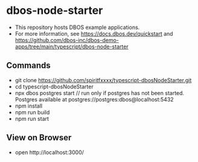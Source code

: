 # dbos-node-starter
* This repository hosts DBOS example applications.
* For more information, see https://docs.dbos.dev/quickstart and https://github.com/dbos-inc/dbos-demo-apps/tree/main/typescript/dbos-node-starter

## Commands
* git clone https://github.com/spiritfxxxx/typescript-dbosNodeStarter.git
* cd typescript-dbosNodeStarter
* npx dbos postgres start // run only if postgres has not been started. Postgres available at postgres://postgres:dbos@localhost:5432
* npm install
* npm run build
* npm run start

## View on Browser
* open http://localhost:3000/
